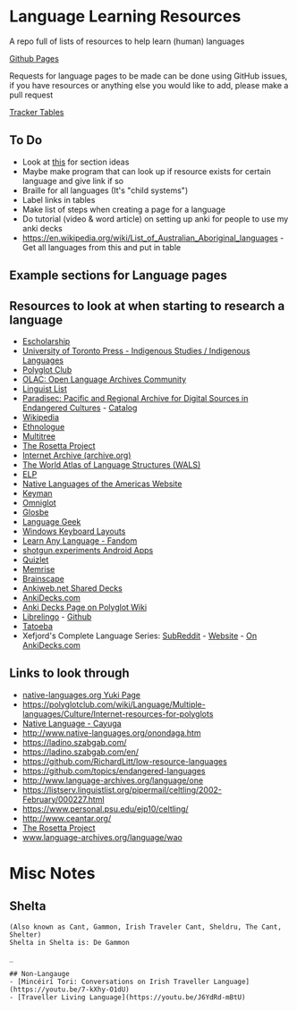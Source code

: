 # Language Learning Resources
A repo full of lists of resources to help learn (human) languages

[Github Pages](https://cutthroat78.github.io/Language-Learning-Resources)

Requests for language pages to be made can be done using GitHub issues, if you have resources or anything else you would like to add, please make a pull request

[Tracker Tables](Tracker.md)

## To Do

- Look at [this](https://polyglotclub.com/wiki/Language/Multiple-languages/Culture/Internet-resources-for-polyglots) for section ideas
- Maybe make program that can look up if resource exists for certain language and give link if so
- Braille for all languages (It's "child systems")
- Label links in tables
- Make list of steps when creating a page for a language
- Do tutorial (video & word article) on setting up anki for people to use my anki decks
- https://en.wikipedia.org/wiki/List_of_Australian_Aboriginal_languages - Get all languages from this and put in table

## Example sections for Language pages

## Resources to look at when starting to research a language
- [Escholarship](https://escholarship.org/search)
- [University of Toronto Press - Indigenous Studies / Indigenous Languages](https://utorontopress.com/search-results/?category=INDILA&amount=40)
- [Polyglot Club](https://polyglotclub.com/language/wiki)
- [OLAC: Open Language Archives Community](http://www.language-archives.org/)
- [Linguist List](https://linguistlist.org/)
- [Paradisec: Pacific and Regional Archive for Digital Sources in Endangered Cultures](https://www.paradisec.org.au/) - [Catalog](https://catalog.paradisec.org.au)
- [Wikipedia](https://www.wikipedia.org/)
- [Ethnologue](https://www.ethnologue.com/)
- [Multitree](http://www.multitree.org)
- [The Rosetta Project](https://rosettaproject.org/)
- [Internet Archive (archive.org)](https://archive.org)
- [The World Atlas of Language Structures (WALS)](https://wals.info/)
- [ELP](https://www.endangeredlanguages.com/)
- [Native Languages of the Americas Website](https://www.native-languages.org/)
- [Keyman](https://keyman.com/)
- [Omniglot](https://www.omniglot.com)
- [Glosbe](https://glosbe.com/)
- [Language Geek](https://www.languagegeek.com)
- [Windows Keyboard Layouts](https://docs.microsoft.com/en-us/globalization/windows-keyboard-layouts)
- [Learn Any Language - Fandom](https://learnanylanguage.fandom.com/wiki/Learn_Any_Language)
- [shotgun.experiments Android Apps](https://play.google.com/store/apps/developer?id=shotgun.experiments)
- [Quizlet](https://quizlet.com)
- [Memrise](https://www.memrise.com/)
- [Brainscape](https://www.brainscape.com/)
- [Ankiweb.net Shared Decks](https://ankiweb.net/shared/decks/)
- [AnkiDecks.com](https://ankidecks.com/)
- [Anki Decks Page on Polyglot Wiki](https://polyglotclub.com/wiki/Language/Multiple-languages/Culture/Helpful-Anki-Shared-Decks)
- [Librelingo](https://librelingo.app) - [Github](https://github.com/LibreLingo/LibreLingo)
- [Tatoeba](https://tatoeba.org)
-  Xefjord's Complete Language Series: [SubReddit](https://www.reddit.com/r/XefsCompleteLangs/) - [Website](https://xefjord.wixsite.com/xefscompletelangs) - [On AnkiDecks.com](https://ankidecks.com/decks?query=xefjord)
## Links to look through
- [native-languages.org Yuki Page](http://www.native-languages.org/yuki.htm)
- https://polyglotclub.com/wiki/Language/Multiple-languages/Culture/Internet-resources-for-polyglots
- [Native Language - Cayuga](https://www.native-languages.org/cayuga.htm)
- http://www.native-languages.org/onondaga.htm
- https://ladino.szabgab.com/
- https://ladino.szabgab.com/en/
- https://github.com/RichardLitt/low-resource-languages
- https://github.com/topics/endangered-languages
- http://www.language-archives.org/language/one
- https://listserv.linguistlist.org/pipermail/celtling/2002-February/000227.html
- https://www.personal.psu.edu/ejp10/celtling/
- http://www.ceantar.org/
- [The Rosetta Project](https://rosettaproject.org/)
- www.language-archives.org/language/wao

# Misc Notes
## Shelta
```
(Also known as Cant, Gammon, Irish Traveler Cant, Sheldru, The Cant, Shelter)
Shelta in Shelta is: De Gammon

_

## Non-Langauge
- [Mincéirí Tori: Conversations on Irish Traveller Language](https://youtu.be/7-kXhy-O1dU)
- [Traveller Living Language](https://youtu.be/J6YdRd-mBtU)
```
